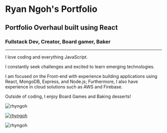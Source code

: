 # Ryan Ngoh's Portfolio
## Portfolio Overhaul built using React
### Fullstack Dev, Creator, Board gamer, Baker
___
I love coding and everything JavaScript.

I constantly seek challenges and excited to learn emerging technologies.

I am focused on the Front-end with experience building applications using React, MongoDB, Express, and Node.js; Furthermore, I also have experience in cloud solutions such as AWS and Firebase.

Outside of coding, I enjoy Board Games and Baking desserts!

<p align="left"> <img src="https://komarev.com/ghpvc/?username=rhyngoh&label=Profile%20views&color=0e75b6&style=flat" alt="rhyngoh" /> </p>

<p align="left"> <a href="https://github.com/ryo-ma/github-profile-trophy"><img src="https://github-profile-trophy.vercel.app/?username=rhyngoh" alt="rhyngoh" /></a> </p>

<p>
  <img align="center" src="https://github-readme-streak-stats.herokuapp.com/?user=rhyngoh&" alt="rhyngoh" />
</p>
